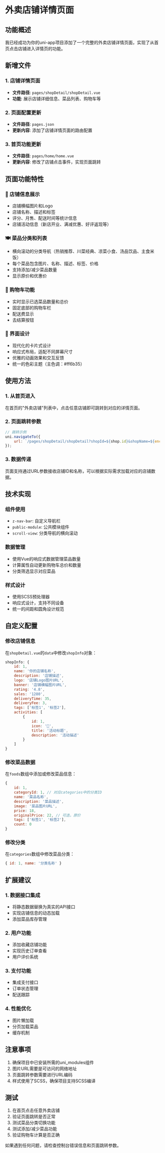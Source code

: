 # 外卖店铺详情页面

## 功能概述

我已经成功为你的uni-app项目添加了一个完整的外卖店铺详情页面，实现了从首页点击店铺进入详情页的功能。

## 新增文件

### 1. 店铺详情页面
- **文件路径**: `pages/shopDetail/shopDetail.vue`
- **功能**: 展示店铺详细信息、菜品列表、购物车等

### 2. 页面配置更新
- **文件路径**: `pages.json`
- **更新内容**: 添加了店铺详情页面的路由配置

### 3. 首页功能更新
- **文件路径**: `pages/home/home.vue`
- **更新内容**: 修改了店铺点击事件，实现页面跳转

## 页面功能特性

### 🏪 店铺信息展示
- 店铺横幅图片和Logo
- 店铺名称、描述和标签
- 评分、月售、配送时间等统计信息
- 店铺活动信息（新店开业、满减优惠、好评返现等）

### 🍽️ 菜品分类和列表
- 横向滚动的分类导航（热销推荐、川菜经典、凉菜小食、汤品饮品、主食米饭）
- 每个菜品包含图片、名称、描述、标签、价格
- 支持添加/减少菜品数量
- 显示原价和优惠价

### 🛒 购物车功能
- 实时显示已选菜品数量和总价
- 固定底部的购物车栏
- 配送费显示
- 去结算按钮

### 🎨 界面设计
- 现代化的卡片式设计
- 响应式布局，适配不同屏幕尺寸
- 优雅的动画效果和交互反馈
- 统一的色彩主题（主色调：#ff6b35）

## 使用方法

### 1. 从首页进入
在首页的"外卖店铺"列表中，点击任意店铺即可跳转到对应的详情页面。

### 2. 页面跳转参数
```javascript
// 跳转示例
uni.navigateTo({
    url: `/pages/shopDetail/shopDetail?shopId=${shop.id}&shopName=${encodeURIComponent(shop.shopName)}`
});
```

### 3. 数据传递
页面支持通过URL参数接收店铺ID和名称，可以根据实际需求加载对应的店铺数据。

## 技术实现

### 组件使用
- `z-nav-bar`: 自定义导航栏
- `public-module`: 公共模块组件
- `scroll-view`: 分类导航的横向滚动

### 数据管理
- 使用Vue的响应式数据管理菜品数量
- 计算属性自动更新购物车总价和数量
- 分类筛选显示对应菜品

### 样式设计
- 使用SCSS预处理器
- 响应式设计，支持不同设备
- 统一的间距和圆角设计规范

## 自定义配置

### 修改店铺信息
在`shopDetail.vue`的`data`中修改`shopInfo`对象：

```javascript
shopInfo: {
    id: 1,
    name: '你的店铺名称',
    description: '店铺描述',
    logo: '店铺Logo图片URL',
    banner: '店铺横幅图片URL',
    rating: '4.8',
    sales: '1280',
    deliveryTime: 35,
    deliveryFee: 3,
    tags: ['标签1', '标签2'],
    activities: [
        {
            id: 1,
            icon: '🎉',
            title: '活动标题',
            description: '活动描述'
        }
    ]
}
```

### 修改菜品数据
在`foods`数组中添加或修改菜品信息：

```javascript
{
    id: 1,
    categoryId: 1, // 对应categories中的分类ID
    name: '菜品名称',
    description: '菜品描述',
    image: '菜品图片URL',
    price: 18,
    originalPrice: 22, // 可选，原价
    tags: ['标签1', '标签2'],
    count: 0
}
```

### 修改分类
在`categories`数组中修改菜品分类：

```javascript
{ id: 1, name: '分类名称' }
```

## 扩展建议

### 1. 数据接口集成
- 将静态数据替换为真实的API接口
- 实现店铺信息的动态加载
- 添加菜品库存管理

### 2. 用户功能
- 添加收藏店铺功能
- 实现历史订单查看
- 用户评价系统

### 3. 支付功能
- 集成支付接口
- 订单状态管理
- 配送跟踪

### 4. 性能优化
- 图片懒加载
- 分页加载菜品
- 缓存机制

## 注意事项

1. 确保项目中已安装所需的uni_modules组件
2. 图片URL需要是可访问的网络地址
3. 页面跳转参数需要进行URL编码
4. 样式使用了SCSS，确保项目支持SCSS编译

## 测试

1. 在首页点击任意外卖店铺
2. 验证页面跳转是否正常
3. 测试菜品分类切换功能
4. 测试添加/减少菜品功能
5. 验证购物车计算是否正确

如果遇到任何问题，请检查控制台错误信息和页面跳转参数。
